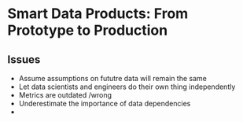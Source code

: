 # Smart Data Products: From Prototype to Production

## Issues
- Assume assumptions on fututre data will remain the same
- Let data scientists and engineers do their own thing independently
- Metrics are outdated /wrong
- Underestimate the importance of data dependencies
- 
